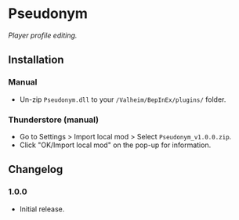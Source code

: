 # Pseudonym

*Player profile editing.*

## Installation

### Manual

  * Un-zip `Pseudonym.dll` to your `/Valheim/BepInEx/plugins/` folder.

### Thunderstore (manual)

  * Go to Settings > Import local mod > Select `Pseudonym_v1.0.0.zip`.
  * Click "OK/Import local mod" on the pop-up for information.

## Changelog

### 1.0.0

  * Initial release.